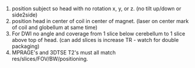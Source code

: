 
1. position subject so head with no rotation x, y, or z. (no tilt up/down or side2side)
2. position head in center of coil in center of magnet. (laser on center mark of coil and globellum at same time)
3. For DWI no angle and coverage from 1 slice below cerebellum to 1 slice above top of head. (can add slices is increase TR - watch for double packaging)
4. MPRAGE's and 3DTSE T2's must all match res/slices/FOV/BW/positioning.